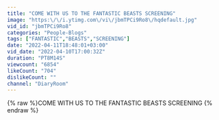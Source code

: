 ```yaml
---
title: "COME WITH US TO THE FANTASTIC BEASTS SCREENING"
image: "https:\/\/i.ytimg.com\/vi\/jbmTPCi9Ro8\/hqdefault.jpg"
vid_id: "jbmTPCi9Ro8"
categories: "People-Blogs"
tags: ["FANTASTIC","BEASTS","SCREENING"]
date: "2022-04-11T18:48:01+03:00"
vid_date: "2022-04-10T17:00:32Z"
duration: "PT8M14S"
viewcount: "6854"
likeCount: "704"
dislikeCount: ""
channel: "DiaryRoom"
---
```

{% raw %}COME WITH US TO THE FANTASTIC BEASTS SCREENING {% endraw %}
